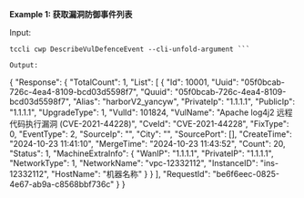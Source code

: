 **Example 1: 获取漏洞防御事件列表**



Input: 

```
tccli cwp DescribeVulDefenceEvent --cli-unfold-argument ```

Output: 
```
{
    "Response": {
        "TotalCount": 1,
        "List": [
            {
                "Id": 10001,
                "Uuid": "05f0bcab-726c-4ea4-8109-bcd03d5598f7",
                "Quuid": "05f0bcab-726c-4ea4-8109-bcd03d5598f7",
                "Alias": "harborV2_yancyw",
                "PrivateIp": "1.1.1.1",
                "PublicIp": "1.1.1.1",
                "UpgradeType": 1,
                "VulId": 101824,
                "VulName": "Apache log4j2 远程代码执行漏洞 (CVE-2021-44228)",
                "CveId": "CVE-2021-44228",
                "FixType": 0,
                "EventType": 2,
                "SourceIp": "",
                "City": "",
                "SourcePort": [],
                "CreateTime": "2024-10-23 11:41:10",
                "MergeTime": "2024-10-23 11:43:52",
                "Count": 20,
                "Status": 1,
                "MachineExtraInfo": {
                    "WanIP": "1.1.1.1",
                    "PrivateIP": "1.1.1.1",
                    "NetworkType": 1,
                    "NetworkName": "vpc-12332112",
                    "InstanceID": "ins-12332112",
                    "HostName": "机器名称"
                }
            }
        ],
        "RequestId": "be6f6eec-0825-4e67-ab9a-c8568bbf736c"
    }
}
```


